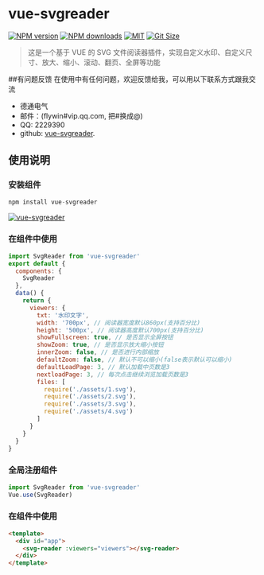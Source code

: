 <!--
 * @Description: 说明文档
 * @Date: 2019-01-03 15:10:48
 * @Author: 肖立君
 * @LastEditTime: 2019-07-22 10:40:51
 * @LastEditors: 肖立君
 -->

# vue-svgreader

[![NPM version](https://img.shields.io/npm/v/vue-svgreader.svg?style=flat)](https://www.npmjs.com/package/vue-svgreader) [![NPM downloads](https://img.shields.io/npm/dm/vue-svgreader.svg)](https://www.npmjs.com/package/vue-svgreader) [![MIT](https://img.shields.io/npm/l/vue-svgreader.svg)](https://www.npmjs.com/package/vue-svgreader) [![Git Size](https://img.shields.io/github/languages/code-size/flywin8/vue-svgreader.svg?maxAge=2592000)](https://github.com/flywin8/vue-svgreader)

> 这是一个基于 VUE 的 SVG 文件阅读器插件，实现自定义水印、自定义尺寸、放大、缩小、滚动、翻页、全屏等功能

##有问题反馈
在使用中有任何问题，欢迎反馈给我，可以用以下联系方式跟我交流

- 德通电气
- 邮件：(flywin#vip.qq.com, 把#换成@)
- QQ: 2229390
- github: [vue-svgreader](https://github.com/flywin8/vue-svgreader).

## 使用说明

### 安装组件

```javascript
npm install vue-svgreader
```

[![vue-svgreader](https://nodei.co/npm/vue-svgreader.png)](https://www.npmjs.com/package/vue-svgreader)

### 在组件中使用

```javascript
import SvgReader from 'vue-svgreader'
export default {
  components: {
    SvgReader
  },
  data() {
    return {
      viewers: {
        txt: '水印文字',
        width: '700px', // 阅读器宽度默认860px(支持百分比)
        height: '500px', // 阅读器高度默认700px(支持百分比)
        showFullscreen: true, // 是否显示全屏按钮
        showZoom: true, // 是否显示放大缩小按钮
        innerZoom: false, // 是否进行内部缩放
        defaultZoom: false, // 默认不可以缩小(false表示默认可以缩小)
        defaultLoadPage: 3, // 默认加载中页数是3
        nextloadPage: 3, // 每次点击继续浏览加载页数是3
        files: [
          require('./assets/1.svg'),
          require('./assets/2.svg'),
          require('./assets/3.svg'),
          require('./assets/4.svg')
        ]
      }
    }
  }
}
```

### 全局注册组件

```javascript
import SvgReader from 'vue-svgreader'
Vue.use(SvgReader)
```

### 在组件中使用

```html
<template>
  <div id="app">
    <svg-reader :viewers="viewers"></svg-reader>
  </div>
</template>
```
